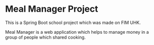 # Meal Manager Project
This is a Spring Boot school project which was made on FIM UHK.

Meal Manager is a web application which helps to manage money in a group of people which shared cooking.
